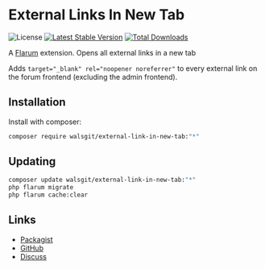 # External Links In New Tab

![License](https://img.shields.io/badge/license-MIT-blue.svg) [![Latest Stable Version](https://img.shields.io/packagist/v/walsgit/external-link-in-new-tab.svg)](https://packagist.org/packages/walsgit/external-link-in-new-tab) [![Total Downloads](https://img.shields.io/packagist/dt/walsgit/external-link-in-new-tab.svg)](https://packagist.org/packages/walsgit/external-link-in-new-tab)

A [Flarum](https://flarum.org) extension. Opens all external links in a new tab

Adds `target="_blank" rel="noopener noreferrer"` to every external link on the forum frontend (excluding the admin frontend).

## Installation

Install with composer:

```sh
composer require walsgit/external-link-in-new-tab:"*"
```

## Updating

```sh
composer update walsgit/external-link-in-new-tab:"*"
php flarum migrate
php flarum cache:clear
```

## Links

- [Packagist](https://packagist.org/packages/walsgit/external-link-in-new-tab)
- [GitHub](https://github.com/walsgit/external-link-in-new-tab)
- [Discuss](https://discuss.flarum.org/d/PUT_DISCUSS_SLUG_HERE)
